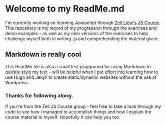 # Welcome to my ReadMe.md
I'm currently working on learning Javascript through [Zell Liew's JS Course]('https://zellwk.com/'). This repository is my record of my progression through the exercises and demo examples - as well as my own versions of the exercises to help challenge myself both in writing .js and comprehending the material given. 

## Markdown is really cool
This ReadMe file is also a small test playground for using Markdown to quickly style my text - will be helpful when I put effort into learning how to use Hugo and Jekyll to create static/dynamic websites without the use of Wordpress. 

### Thanks for following along. 
If you're from the Zell JS Course group - feel free to take a look through my code to see how I managed to accomplish things and how I explain the course material to myself. Hopefully it can help you too. 
